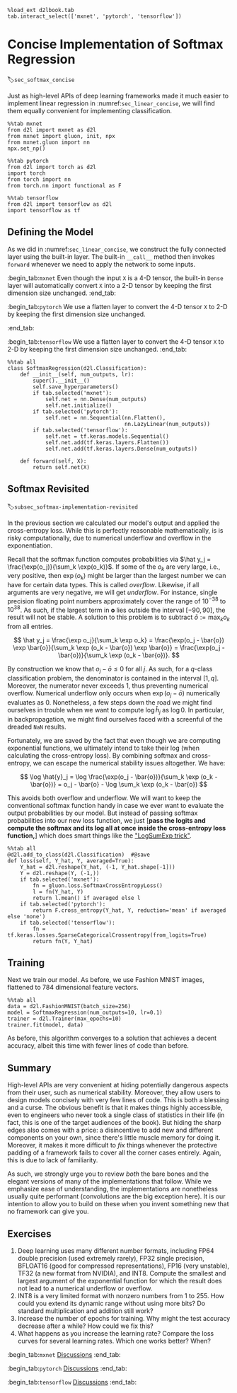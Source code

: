 ```{.python .input  n=1}
%load_ext d2lbook.tab
tab.interact_select(['mxnet', 'pytorch', 'tensorflow'])
```

# Concise Implementation of Softmax Regression
:label:`sec_softmax_concise`



Just as high-level APIs
of deep learning frameworks
made it much easier to implement linear regression
in :numref:`sec_linear_concise`,
we will find them equally convenient for implementing classification.

```{.python .input}
%%tab mxnet
from d2l import mxnet as d2l
from mxnet import gluon, init, npx
from mxnet.gluon import nn
npx.set_np()
```

```{.python .input}
%%tab pytorch
from d2l import torch as d2l
import torch
from torch import nn
from torch.nn import functional as F
```

```{.python .input}
%%tab tensorflow
from d2l import tensorflow as d2l
import tensorflow as tf
```

## Defining the Model

As we did in :numref:`sec_linear_concise`, we construct the fully connected layer using the built-in layer. The built-in `__call__` method then invokes `forward` whenever we need to apply the network to some inputs.

:begin_tab:`mxnet`
Even though the input `X` is a 4-D tensor, the built-in `Dense` layer will automatically convert `X` into a 2-D tensor by keeping the first dimension size unchanged.
:end_tab:

:begin_tab:`pytorch`
We use a flatten layer to convert the 4-D tensor `X` to 2-D by keeping the first dimension size unchanged.

:end_tab:

:begin_tab:`tensorflow`
We use a flatten layer to convert the 4-D tensor `X` to 2-D by keeping the first dimension size unchanged.
:end_tab:

```{.python .input}
%%tab all
class SoftmaxRegression(d2l.Classification):
    def __init__(self, num_outputs, lr):
        super().__init__()
        self.save_hyperparameters()
        if tab.selected('mxnet'):
            self.net = nn.Dense(num_outputs)
            self.net.initialize()
        if tab.selected('pytorch'):
            self.net = nn.Sequential(nn.Flatten(),
                                     nn.LazyLinear(num_outputs))
        if tab.selected('tensorflow'):
            self.net = tf.keras.models.Sequential()
            self.net.add(tf.keras.layers.Flatten())
            self.net.add(tf.keras.layers.Dense(num_outputs))

    def forward(self, X):
        return self.net(X)
```

## Softmax Revisited
:label:`subsec_softmax-implementation-revisited`

In the previous section we calculated our model's output
and applied the cross-entropy loss. While this is perfectly
reasonable mathematically, is is risky computationally, due to
numerical underflow and overflow in the exponentiation.

Recall that the softmax function computes probabilities via
$\hat y_j = \frac{\exp(o_j)}{\sum_k \exp(o_k)}$.
If some of the $o_k$ are very large, i.e., very positive,
then $\exp(o_k)$ might be larger than the largest number
we can have for certain data types. This is called *overflow*. Likewise,
if all arguments are very negative, we will get *underflow*.
For instance, single precision floating point numbers approximately
cover the range of $10^{-38}$ to $10^{38}$. As such, if the largest term in $\mathbf{o}$
lies outside the interval $[-90, 90]$, the result will not be stable.
A solution to this problem is to subtract $\bar{o} := \max_k o_k$ from
all entries.

$$
\hat y_j = \frac{\exp o_j}{\sum_k \exp o_k} =
\frac{\exp(o_j - \bar{o}) \exp \bar{o}}{\sum_k \exp (o_k - \bar{o}) \exp \bar{o}} =
\frac{\exp(o_j - \bar{o})}{\sum_k \exp (o_k - \bar{o})}.
$$

By construction we know that $o_j - \bar{o} \leq 0$ for all $j$. As such, for a $q$-class
classification problem, the denominator is contained in the interval $[1, q]$. Moreover, the
numerator never exceeds $1$, thus preventing numerical overflow. Numerical underflow only
occurs when $\exp(o_j - \bar{o})$ numerically evaluates as $0$. Nonetheless, a few steps down
the road we might find ourselves in trouble when we want to compute $\log \hat{h}_j$ as $\log 0$.
In particular, in backpropagation,
we might find ourselves faced with a screenful
of the dreaded `NaN` results.

Fortunately, we are saved by the fact that
even though we are computing exponential functions,
we ultimately intend to take their log
(when calculating the cross-entropy loss).
By combining softmax and cross-entropy,
we can escape the numerical stability issues altogether. We have:

$$
\log \hat{y}_j =
\log \frac{\exp(o_j - \bar{o})}{\sum_k \exp (o_k - \bar{o})} =
o_j - \bar{o} - \log \sum_k \exp (o_k - \bar{o})
$$

This avoids both overflow and underflow.
We will want to keep the conventional softmax function handy
in case we ever want to evaluate the output probabilities by our model.
But instead of passing softmax probabilities into our new loss function,
we just
[**pass the logits and compute the softmax and its log
all at once inside the cross-entropy loss function,**]
which does smart things like the ["LogSumExp trick"](https://en.wikipedia.org/wiki/LogSumExp).

```{.python .input  n=3}
%%tab all
@d2l.add_to_class(d2l.Classification)  #@save
def loss(self, Y_hat, Y, averaged=True):
    Y_hat = d2l.reshape(Y_hat, (-1, Y_hat.shape[-1]))
    Y = d2l.reshape(Y, (-1,))
    if tab.selected('mxnet'):
        fn = gluon.loss.SoftmaxCrossEntropyLoss()
        l = fn(Y_hat, Y)
        return l.mean() if averaged else l
    if tab.selected('pytorch'):
        return F.cross_entropy(Y_hat, Y, reduction='mean' if averaged else 'none')
    if tab.selected('tensorflow'):
        fn = tf.keras.losses.SparseCategoricalCrossentropy(from_logits=True)
        return fn(Y, Y_hat)
```

## Training

Next we train our model. As before, we use Fashion MNIST images, flattened to 784 dimensional feature vectors.

```{.python .input}
%%tab all
data = d2l.FashionMNIST(batch_size=256)
model = SoftmaxRegression(num_outputs=10, lr=0.1)
trainer = d2l.Trainer(max_epochs=10)
trainer.fit(model, data)
```

As before, this algorithm converges to a solution
that achieves a decent accuracy,
albeit this time with fewer lines of code than before.


## Summary

High-level APIs are very convenient at hiding potentially dangerous aspects from their user, such as numerical stability. Moreover, they allow users to design models concisely with very few lines of code. This is both a blessing and a curse. The obvious benefit is that it makes things highly accessible, even to engineers who never took a single class of statistics in their life (in fact, this is one of the target audiences of the book). But hiding the sharp edges also comes with a price: a disincentive to add new and different components on your own, since there's little muscle memory for doing it. Moreover, it makes it more difficult to *fix* things whenever the protective padding of
a framework fails to cover all the corner cases entirely. Again, this is due to lack of familiarity.

As such, we strongly urge you to review *both* the bare bones and the elegant versions of many of the implementations that follow. While we emphasize ease of understanding, the implementations are nonetheless usually quite performant (convolutions are the big exception here). It is our intention to allow you to build on these when you invent something new that no framework can give you.


## Exercises

1. Deep learning uses many different number formats, including FP64 double precision (used extremely rarely),
FP32 single precision, BFLOAT16 (good for compressed representations), FP16 (very unstable), TF32 (a new format from NVIDIA), and INT8. Compute the smallest and largest argument of the exponential function for which the result does not lead to a numerical underflow or overflow.
1. INT8 is a very limited format with nonzero numbers from $1$ to $255$. How could you extend its dynamic range without using more bits? Do standard multiplication and addition still work?
1. Increase the number of epochs for training. Why might the test accuracy decrease after a while? How could we fix this?
1. What happens as you increase the learning rate? Compare the loss curves for several learning rates. Which one works better? When?

:begin_tab:`mxnet`
[Discussions](https://discuss.d2l.ai/t/52)
:end_tab:

:begin_tab:`pytorch`
[Discussions](https://discuss.d2l.ai/t/53)
:end_tab:

:begin_tab:`tensorflow`
[Discussions](https://discuss.d2l.ai/t/260)
:end_tab:
